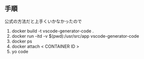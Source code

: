 ## 手順

公式の方法だと上手くいかなかったので

1. docker build -t vscode-generator-code .
1. docker run -itd -v $(pwd):/usr/src/app vscode-generator-code
1. docker ps
1. docker attach < CONTAINER ID >
1. yo code
